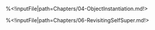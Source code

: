 <!inputFile|path=Chapters/01-theLanguage2.md!>
<!inputFile|path=Chapters/02-AST.md!>
<!inputFile|path=Chapters/03-Visitors.md!>
<!inputFile|path=Chapters/03-ASTVisitors.md!>

%<!inputFile|path=Chapters/04-ObjectInstantiation.md!>

<!inputFile|path=Chapters/05-EvaluatorStructure.md!>
<!inputFile|path=Chapters/06-SelfSuper.md!>
%<!inputFile|path=Chapters/06-RevisitingSelfSuper.md!>
<!inputFile|path=Chapters/06-VariablesAndScopes.md!>
<!inputFile|path=Chapters/07-EvaluatorFirstMessage.md!>
<!inputFile|path=Chapters/08-EvaluatorMessageArg.md!>
<!inputFile|path=Chapters/08-EvaluatorMessageLookup.md!>
<!inputFile|path=Chapters/09-EvaluatorPrimitives.md!>
<!inputFile|path=Chapters/10-EvaluatorBlock.md!>